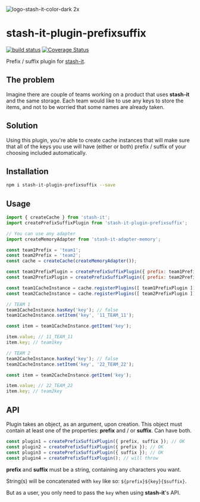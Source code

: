 ![logo-stash-it-color-dark 2x](https://user-images.githubusercontent.com/1819138/30385483-99fd209c-98a7-11e7-85e2-595791d8d894.png)

# stash-it-plugin-prefixsuffix

[![build status](https://img.shields.io/travis/smolak/stash-it-plugin-prefixsuffix/master.svg?style=flat-square)](https://travis-ci.org/smolak/stash-it-plugin-ttl)
[![Coverage Status](https://coveralls.io/repos/github/smolak/stash-it-plugin-prefixsuffix/badge.svg?branch=master)](https://coveralls.io/github/smolak/stash-it-plugin-ttl)


Prefix / suffix plugin for [stash-it](https://www.npmjs.com/package/stash-it).

## The problem

Imagine there are couple of teams working on a product that uses **stash-it**
and the same storage. Each team would like to use any keys to store
the items, and not to be worried that some names are already taken.

## Solution

Using this plugin, you're able to create cache instances that will make sure
that all of the keys you use will have (either or both) prefix / suffix
of your choosing included automatically.

## Installation

```sh
npm i stash-it-plugin-prefixsuffix --save
```

## Usage

```javascript
import { createCache } from 'stash-it';
import createPrefixSuffixPlugin from 'stash-it-plugin-prefixsuffix';

// You can use any adapter
import createMemoryAdapter from 'stash-it-adapter-memory';

const team1Prefix = 'team1';
const team2Prefix = 'team2';
const cache = createCache(createMemoryAdapter());

const team1PrefixPlugin = createPrefixSuffixPlugin({ prefix: team1Prefix });
const team2PrefixPlugin = createPrefixSuffixPlugin({ prefix: team2Prefix });

const team1CacheInstance = cache.registerPlugins([ team1PrefixPlugin ]);
const team2CacheInstance = cache.registerPlugins([ team2PrefixPlugin ]);

// TEAM 1
team1CacheInstance.hasKey('key'); // false
team1CacheInstance.setItem('key', '11_TEAM_11');

const item = team1CacheInstance.getItem('key');

item.value; // 11_TEAM_11
item.key; // team1key

// TEAM 2
team2CacheInstance.hasKey('key'); // false
team2CacheInstance.setItem('key', '22_TEAM_22');

const item = team2CacheInstance.getItem('key');

item.value; // 22_TEAM_22
item.key; // team2key
```

## API

Plugin takes an object, as an argument, upon creation. This object must contain
at least one of the properties: **prefix** and / or **suffix**.
Can have both.

```javascript
const plugin1 = createPrefixSuffixPlugin({ prefix, suffix }); // OK
const plugin2 = createPrefixSuffixPlugin({ prefix }); // OK
const plugin3 = createPrefixSuffixPlugin({ suffix }); // OK
const plugin4 = createPrefixSuffixPlugin(); // will throw
```

**prefix** and **suffix** must be a string, containing any characters
you want.

String(s) will be concatenated with `key` like so: `${prefix}${key}{$suffix}`.

But as a user, you only need to pass the `key` when using **stash-it**'s API.
